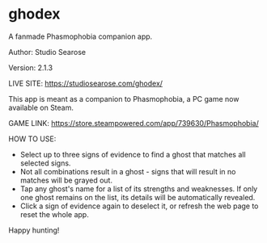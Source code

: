 # ghodex
A fanmade Phasmophobia companion app.

Author: Studio Searose

Version: 2.1.3

LIVE SITE: https://studiosearose.com/ghodex/

This app is meant as a companion to Phasmophobia, a PC game now available on Steam.

GAME LINK: https://store.steampowered.com/app/739630/Phasmophobia/

HOW TO USE:
- Select up to three signs of evidence to find a ghost that matches all selected signs. 
- Not all combinations result in a ghost - signs that will result in no matches will be grayed out. 
- Tap any ghost's name for a list of its strengths and weaknesses. If only one ghost remains on the list, its details will be automatically revealed. 
- Click a sign of evidence again to deselect it, or refresh the web page to reset the whole app.

Happy hunting!
